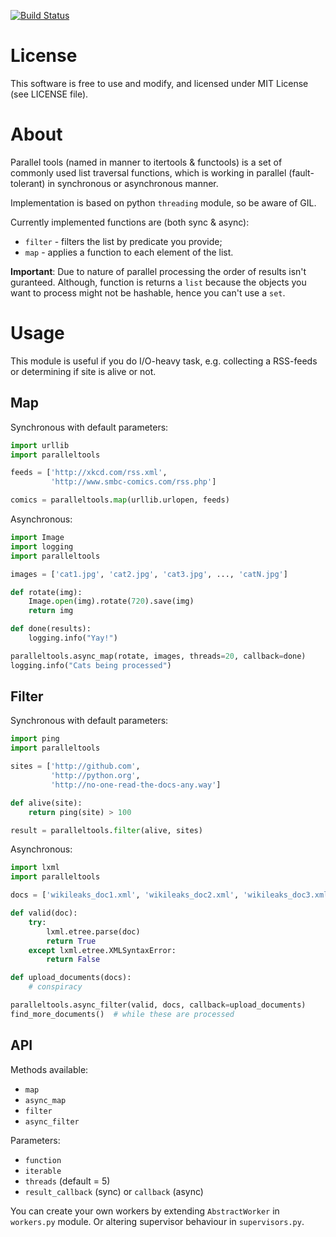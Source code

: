 [![Build Status](https://secure.travis-ci.org/andrusha/paralleltools.png?branch=master)](http://travis-ci.org/andrusha/paralleltools)

License
=======

This software is free to use and modify, and licensed under MIT License (see LICENSE file).  


About
=====

Parallel tools (named in manner to itertools & functools) is a set of commonly used list traversal functions, which is working in parallel (fault-tolerant) in synchronous or asynchronous manner.  

Implementation is based on python `threading` module, so be aware of GIL.  

Currently implemented functions are (both sync & async):  

* `filter` - filters the list by predicate you provide;   
* `map` - applies a function to each element of the list.  

**Important**: Due to nature of parallel processing the order of results isn't guranteed. Although, function is returns a `list` because the objects you want to process might not be hashable, hence you can't use a `set`.  

Usage
=====

This module is useful if you do I/O-heavy task, e.g. collecting a RSS-feeds or determining if site is alive or not.

Map
---

Synchronous with default parameters:  

```python
import urllib
import paralleltools

feeds = ['http://xkcd.com/rss.xml',
         'http://www.smbc-comics.com/rss.php']

comics = paralleltools.map(urllib.urlopen, feeds)
```

Asynchronous:  

```python
import Image
import logging
import paralleltools

images = ['cat1.jpg', 'cat2.jpg', 'cat3.jpg', ..., 'catN.jpg']

def rotate(img):
	Image.open(img).rotate(720).save(img)
	return img

def done(results):
    logging.info("Yay!")

paralleltools.async_map(rotate, images, threads=20, callback=done)
logging.info("Cats being processed")
```

Filter
------

Synchronous with default parameters:  

```python
import ping
import paralleltools

sites = ['http://github.com',
		 'http://python.org',
		 'http://no-one-read-the-docs-any.way']

def alive(site):
	return ping(site) > 100

result = paralleltools.filter(alive, sites)
```

Asynchronous:  

```python
import lxml
import paralleltools

docs = ['wikileaks_doc1.xml', 'wikileaks_doc2.xml', 'wikileaks_doc3.xml']

def valid(doc):
	try:
		lxml.etree.parse(doc)
		return True
	except lxml.etree.XMLSyntaxError:
		return False

def upload_documents(docs):
	# conspiracy

paralleltools.async_filter(valid, docs, callback=upload_documents)
find_more_documents()  # while these are processed
```

API
---

Methods available:  

* `map`
* `async_map`
* `filter`
* `async_filter`

Parameters:

* `function`
* `iterable`
* `threads` (default = 5)
* `result_callback` (sync) or `callback` (async)

You can create your own workers by extending `AbstractWorker` in `workers.py` module. Or altering supervisor behaviour in `supervisors.py`.